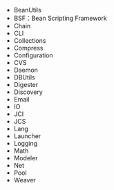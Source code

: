 - BeanUtils
- BSF：Bean Scripting Framework
- Chain
- CLI
- Collections
- Compress
- Configuration
- CVS
- Daemon
- DBUtils
- Digester
- Discovery
- Email
- IO
- JCI
- JCS
- Lang
- Launcher
- Logging
- Math
- Modeler
- Net
- Pool
- Weaver

